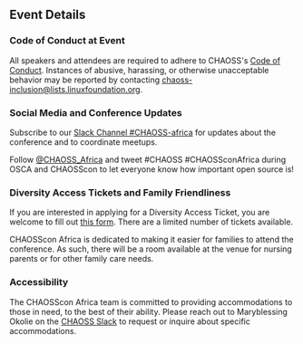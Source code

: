 ## Event Details

### Code of Conduct at Event
All speakers and attendees are required to adhere to CHAOSS's [Code of Conduct](https://chaoss.community/about/code-of-conduct/). Instances of abusive, harassing, or otherwise unacceptable behavior may be reported by contacting chaoss-inclusion@lists.linuxfoundation.org.  


### Social Media and Conference Updates

Subscribe to our [Slack Channel #CHAOSS-africa](https://chaoss-workspace.slack.com/archives/C03KC6ZERSR) for updates about the conference and to coordinate meetups.  

Follow [@CHAOSS_Africa](https://twitter.com/chaoss_africa) and tweet #CHAOSS #CHAOSSconAfrica during OSCA and CHAOSScon to let everyone know how important open source is!

### Diversity Access Tickets and Family Friendliness

If you are interested in applying for a Diversity Access Ticket, you are welcome to fill out [this form](https://forms.gle/hwCDyhLRqpjLigF86). There are a limited number of tickets available. 

CHAOSScon Africa is dedicated to making it easier for families to attend the conference. As such, there will be a room available at the venue for nursing parents or for other family care needs. 

### Accessibility

The CHAOSScon Africa team is committed to providing accommodations to those in need, to the best of their ability. Please reach out to Maryblessing Okolie on the [CHAOSS Slack](https://join.slack.com/t/chaoss-workspace/shared_invite/zt-1fah5gu35-5oUQEPT32O2Zt~3MFVNMlw) to request or inquire about specific accommodations.

